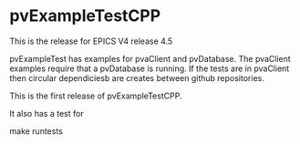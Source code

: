 pvExampleTestCPP
===============

This is the release for EPICS V4 release 4.5

pvExampleTest has examples for pvaClient and pvDatabase.
The pvaClient examples require that a pvDatabase is running.
If the tests are in pvaClient then circular dependiciesb are creates between github repositories.

This is the first release of pvExampleTestCPP.

It also has a test for

make runtests


